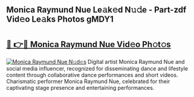 ## Monica Raymund Nue Le𝚊k𝚎d N𝚞𝚍e - Part-zdf Vid𝚎o Le𝚊ks Photos gMDY1

# <h2><a href="http://fb6k4t.evod.top/?m=Monica+Raymund+Nue">🔗 👉🔴 Monica Raymund Nue Vid𝚎o Ph𝚘t𝚘s</a></h2>

[![Monica Raymund Nue N𝚞d𝚎s](https://i.imgur.com/8V9OHl7.gif)](http://fb6k4t.evod.top/?m=Monica+Raymund+Nue)
Digital artist Monica Raymund Nue and social media influencer, recognized for disseminating dance and lifestyle content through collaborative dance performances and short videos. Charismatic performer Monica Raymund Nue, celebrated for their captivating stage presence and entertaining performances. 
